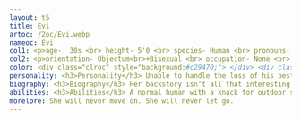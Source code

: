 ```yaml
---
layout: t5
title: Evi
artoc: /2oc/Evi.webp
nameoc: Evi
col1: <p>age-  30s <br> height- 5'0 <br> species- Human <br> pronouns- Any <br> gender- Uingender</p>
col2: <p>orientation- Objectum<br>+Bisexual <br> occupation- None <br> voiceclaim- Funkyfrogbait <br> alignment- Rebel Impure</p>
color: <div class="clroc" style="background:#c29470;"> </div> <div class="clroc" style="background:#a0f;"> </div> <div class="clroc" style="background:#202020;"> </div> <div class="clroc" style="background:#512f25;"> </div> <div class="clroc" style="background:#704d44;"> </div> <div class="clroc" style="background:#9ba8a9;"> </div> <div class="clroc" style="background:#2c9cca;"> </div> <div class="clroc" style="background:#47dee5;"> </div>
personality: <h3>Personality</h3> Unable to handle the loss of his best friend properly, Evi is eager to return to the past and has a hunger for new attachments despite also being scared of experiencing that loss once again. <br><br> This guy does NOT know how to have a healthy relationship that doesn't devolve into over codependency! Talk about a dog that bites the feeding hand to try and get it to stay longer. <br><br> She will never be able to fully process that grief, not really, it will dwell in the corner of their mind constantly.
biography: <h3>Biography</h3> Her backstory isn't all that interesting, being a wanderer that travelled too far, ended up in a strange place, and eventually settled down with her best friend - a radio with strange capabilities<br><br>Eventually the thing died, and it came back, but it wasn't his friend, it was someone else. She wouldn't except that. The years before the return, he did nothing except the bare minimum for survival, eating only to eat and not to savor the food.
abilities: <h3>Abilities</h3> A normal human with a knack for outdoor survival, she's awfully good at swinging axe and successfully drawing blood with it.
morelore: She will never move on. She will never let go.
---
```

